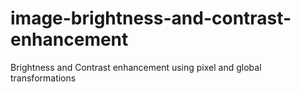 # image-brightness-and-contrast-enhancement
Brightness and Contrast enhancement using pixel and global transformations
